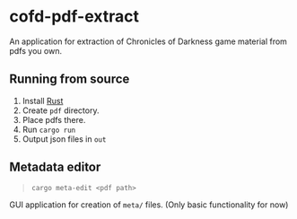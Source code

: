 # cofd-pdf-extract

An application for extraction of Chronicles of Darkness game material from pdfs you own.

## Running from source

1. Install [Rust](https://www.rust-lang.org/learn/get-started)
2. Create `pdf` directory.
3. Place pdfs there.
4. Run `cargo run`
5. Output json files in `out`

## Metadata editor

> `cargo meta-edit <pdf path>`

GUI application for creation of `meta/` files. (Only basic functionality for now)
